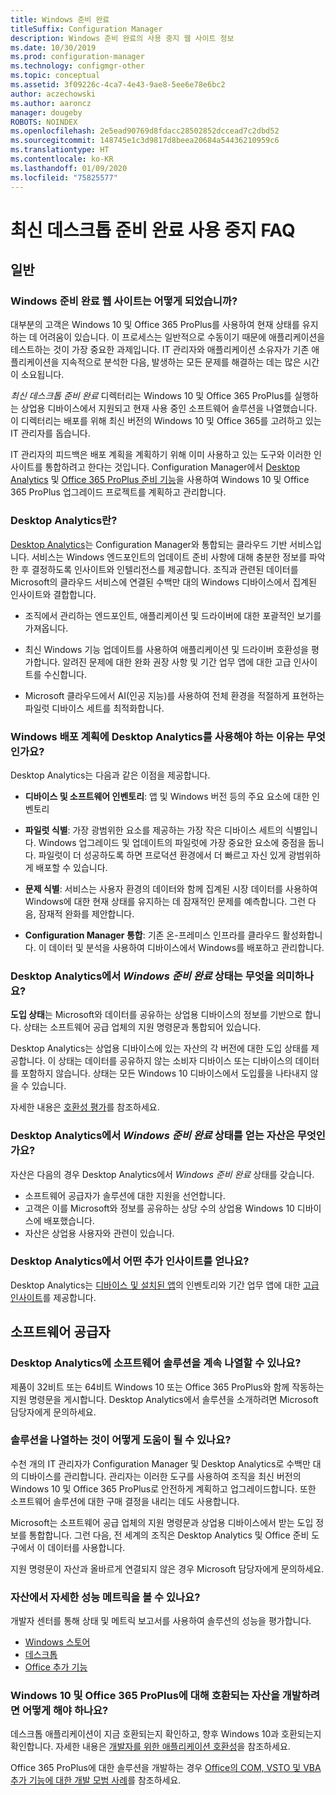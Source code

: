 ```yaml
---
title: Windows 준비 완료
titleSuffix: Configuration Manager
description: Windows 준비 완료의 사용 중지 웹 사이트 정보
ms.date: 10/30/2019
ms.prod: configuration-manager
ms.technology: configmgr-other
ms.topic: conceptual
ms.assetid: 3f09226c-4ca7-4e43-9ae8-5ee6e78e6bc2
author: aczechowski
ms.author: aaroncz
manager: dougeby
ROBOTS: NOINDEX
ms.openlocfilehash: 2e5ead90769d8fdacc28502852dccead7c2dbd52
ms.sourcegitcommit: 148745e1c3d9817d8beea20684a54436210959c6
ms.translationtype: HT
ms.contentlocale: ko-KR
ms.lasthandoff: 01/09/2020
ms.locfileid: "75825577"
---
```

# <a name="ready-for-modern-desktop-retirement-faq"></a>최신 데스크톱 준비 완료 사용 중지 FAQ

<!-- placeholder -->

## <a name="general"></a>일반

### <a name="what-happened-to-the-ready-for-windows-website"></a>Windows 준비 완료 웹 사이트는 어떻게 되었습니까?

대부분의 고객은 Windows 10 및 Office 365 ProPlus를 사용하여 현재 상태를 유지하는 데 어려움이 있습니다. 이 프로세스는 일반적으로 수동이기 때문에 애플리케이션을 테스트하는 것이 가장 중요한 과제입니다. IT 관리자와 애플리케이션 소유자가 기존 애플리케이션을 지속적으로 분석한 다음, 발생하는 모든 문제를 해결하는 데는 많은 시간이 소요됩니다.

*최신 데스크톱 준비 완료* 디렉터리는 Windows 10 및 Office 365 ProPlus를 실행하는 상업용 디바이스에서 지원되고 현재 사용 중인 소프트웨어 솔루션을 나열했습니다. 이 디렉터리는 배포를 위해 최신 버전의 Windows 10 및 Office 365를 고려하고 있는 IT 관리자를 돕습니다.

IT 관리자의 피드백은 배포 계획을 계획하기 위해 이미 사용하고 있는 도구와 이러한 인사이트를 통합하려고 한다는 것입니다. Configuration Manager에서 [Desktop Analytics](https://aka.ms/dadocs) 및 [Office 365 ProPlus 준비 기능](https://docs.microsoft.com/deployoffice/readiness-tools#office-365-proplus-readiness-features-in-configuration-manager-current-branch)을 사용하여 Windows 10 및 Office 365 ProPlus 업그레이드 프로젝트를 계획하고 관리합니다. 

### <a name="what-is-desktop-analytics"></a>Desktop Analytics란?

[Desktop Analytics](https://aka.ms/dadocs)는 Configuration Manager와 통합되는 클라우드 기반 서비스입니다. 서비스는 Windows 엔드포인트의 업데이트 준비 사항에 대해 충분한 정보를 파악한 후 결정하도록 인사이트와 인텔리전스를 제공합니다. 조직과 관련된 데이터를 Microsoft의 클라우드 서비스에 연결된 수백만 대의 Windows 디바이스에서 집계된 인사이트와 결합합니다.

-   조직에서 관리하는 엔드포인트, 애플리케이션 및 드라이버에 대한 포괄적인 보기를 가져옵니다.

-   최신 Windows 기능 업데이트를 사용하여 애플리케이션 및 드라이버 호환성을 평가합니다. 알려진 문제에 대한 완화 권장 사항 및 기간 업무 앱에 대한 고급 인사이트를 수신합니다.

-   Microsoft 클라우드에서 AI(인공 지능)를 사용하여 전체 환경을 적절하게 표현하는 파일럿 디바이스 세트를 최적화합니다.

### <a name="why-should-i-use-desktop-analytics-for-my-windows-deployment-plans"></a>Windows 배포 계획에 Desktop Analytics를 사용해야 하는 이유는 무엇인가요?

Desktop Analytics는 다음과 같은 이점을 제공합니다.

-   **디바이스 및 소프트웨어 인벤토리**: 앱 및 Windows 버전 등의 주요 요소에 대한 인벤토리

-   **파일럿 식별**: 가장 광범위한 요소를 제공하는 가장 작은 디바이스 세트의 식별입니다. Windows 업그레이드 및 업데이트의 파일럿에 가장 중요한 요소에 중점을 둡니다. 파일럿이 더 성공하도록 하면 프로덕션 환경에서 더 빠르고 자신 있게 광범위하게 배포할 수 있습니다.

-   **문제 식별**: 서비스는 사용자 환경의 데이터와 함께 집계된 시장 데이터를 사용하여 Windows에 대한 현재 상태를 유지하는 데 잠재적인 문제를 예측합니다. 그런 다음, 잠재적 완화를 제안합니다.

-   **Configuration Manager 통합**: 기존 온-프레미스 인프라를 클라우드 활성화합니다. 이 데이터 및 분석을 사용하여 디바이스에서 Windows를 배포하고 관리합니다.

### <a name="what-does-the-ready-for-windows-status-mean-in-desktop-analytics"></a>Desktop Analytics에서 *Windows 준비 완료* 상태는 무엇을 의미하나요?

**도입 상태**는 Microsoft와 데이터를 공유하는 상업용 디바이스의 정보를 기반으로 합니다. 상태는 소프트웨어 공급 업체의 지원 명령문과 통합되어 있습니다.

Desktop Analytics는 상업용 디바이스에 있는 자산의 각 버전에 대한 도입 상태를 제공합니다. 이 상태는 데이터를 공유하지 않는 소비자 디바이스 또는 디바이스의 데이터를 포함하지 않습니다. 상태는 모든 Windows 10 디바이스에서 도입률을 나타내지 않을 수 있습니다.

자세한 내용은 [호환성 평가](/sccm/desktop-analytics/compat-assessment#ready-for-windows)를 참조하세요.

### <a name="what-assets-get-the-ready-for-windows-status-in-desktop-analytics"></a>Desktop Analytics에서 *Windows 준비 완료* 상태를 얻는 자산은 무엇인가요? 

자산은 다음의 경우 Desktop Analytics에서 *Windows 준비 완료* 상태를 갖습니다.

-   소프트웨어 공급자가 솔루션에 대한 지원을 선언합니다.
-   고객은 이를 Microsoft와 정보를 공유하는 상당 수의 상업용 Windows 10 디바이스에 배포했습니다.
-   자산은 상업용 사용자와 관련이 있습니다.

### <a name="what-additional-insights-do-i-get-in-desktop-analytics"></a>Desktop Analytics에서 어떤 추가 인사이트를 얻나요?

Desktop Analytics는 [디바이스 및 설치된 앱](/sccm/desktop-analytics/about-assets)의 인벤토리와 기간 업무 앱에 대한 [고급 인사이트](/sccm/desktop-analytics/compat-assessment#advanced-insights)를 제공합니다. 

## <a name="software-providers"></a>소프트웨어 공급자

### <a name="can-i-still-list-my-software-solution-in-desktop-analytics"></a>Desktop Analytics에 소프트웨어 솔루션을 계속 나열할 수 있나요?

제품이 32비트 또는 64비트 Windows 10 또는 Office 365 ProPlus와 함께 작동하는 지원 명령문을 게시합니다. Desktop Analytics에서 솔루션을 소개하려면 Microsoft 담당자에게 문의하세요.

### <a name="how-can-listing-my-solutions-benefit-me"></a>솔루션을 나열하는 것이 어떻게 도움이 될 수 있나요?

수천 개의 IT 관리자가 Configuration Manager 및 Desktop Analytics로 수백만 대의 디바이스를 관리합니다. 관리자는 이러한 도구를 사용하여 조직을 최신 버전의 Windows 10 및 Office 365 ProPlus로 안전하게 계획하고 업그레이드합니다. 또한 소프트웨어 솔루션에 대한 구매 결정을 내리는 데도 사용합니다.

Microsoft는 소프트웨어 공급 업체의 지원 명령문과 상업용 디바이스에서 받는 도입 정보를 통합합니다. 그런 다음, 전 세계의 조직은 Desktop Analytics 및 Office 준비 도구에서 이 데이터를 사용합니다. 

지원 명령문이 자산과 올바르게 연결되지 않은 경우 Microsoft 담당자에게 문의하세요.

### <a name="can-i-see-detailed-performance-metrics-on-my-assets"></a>자산에서 자세한 성능 메트릭을 볼 수 있나요?

개발자 센터를 통해 상태 및 메트릭 보고서를 사용하여 솔루션의 성능을 평가합니다. 

- [Windows 스토어](https://docs.microsoft.com/windows/uwp/publish/health-report)
- [데스크톱](https://docs.microsoft.com/windows/desktop/appxpkg/windows-desktop-application-program)
- [Office 추가 기능](https://docs.microsoft.com/office/dev/store/update-unpublish-and-view-metrics) 

### <a name="how-can-i-develop-compatible-assets-for-windows-10-and-office-365-proplus"></a>Windows 10 및 Office 365 ProPlus에 대해 호환되는 자산을 개발하려면 어떻게 해야 하나요?

데스크톱 애플리케이션이 지금 호환되는지 확인하고, 향후 Windows 10과 호환되는지 확인합니다. 자세한 내용은 [개발자를 위한 애플리케이션 호환성](https://developer.microsoft.com/windows/desktop/app-compatibility)을 참조하세요.

Office 365 ProPlus에 대한 솔루션을 개발하는 경우 [Office의 COM, VSTO 및 VBA 추가 기능에 대한 개발 모범 사례](https://docs.microsoft.com/visualstudio/vsto/development-best-practices-for-com-vsto-and-vba-add-ins-in-office)를 참조하세요.
